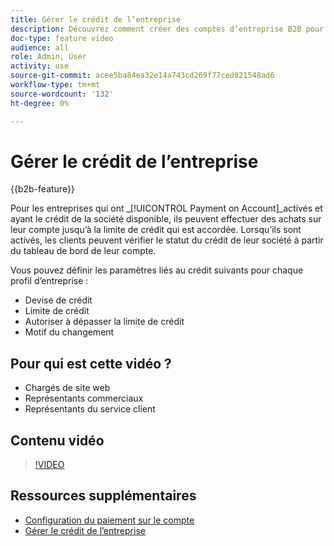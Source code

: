 ```yaml
---
title: Gérer le crédit de l’entreprise
description: Découvrez comment créer des comptes d’entreprise B2B pour que les utilisateurs puissent effectuer des achats sur leur compte jusqu’à la limite de crédit qui est accordée.
doc-type: feature video
audience: all
role: Admin, User
activity: use
source-git-commit: acee5ba84ea32e14a743cd269f77ced821548ad6
workflow-type: tm+mt
source-wordcount: '132'
ht-degree: 0%

---
```


# Gérer le crédit de l’entreprise

{{b2b-feature}}

Pour les entreprises qui ont _[!UICONTROL Payment on Account]_activés et ayant le crédit de la société disponible, ils peuvent effectuer des achats sur leur compte jusqu’à la limite de crédit qui est accordée. Lorsqu’ils sont activés, les clients peuvent vérifier le statut du crédit de leur société à partir du tableau de bord de leur compte.

Vous pouvez définir les paramètres liés au crédit suivants pour chaque profil d’entreprise :

- Devise de crédit
- Limite de crédit
- Autoriser à dépasser la limite de crédit
- Motif du changement

## Pour qui est cette vidéo ?

- Chargés de site web
- Représentants commerciaux
- Représentants du service client

## Contenu vidéo

>[!VIDEO](https://video.tv.adobe.com/v/344445?quality=12&learn=on)

## Ressources supplémentaires

- [Configuration du paiement sur le compte](https://experienceleague.adobe.com/docs/commerce-admin/b2b/enable-basic-features.html#configure-payment-on-account)
- [Gérer le crédit de l’entreprise](https://experienceleague.adobe.com/docs/commerce-admin/b2b/companies/credit-company.html)
